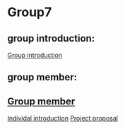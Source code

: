 # Group7 
## group introduction:
[Group introduction](https://github.com/TKUIITFCChang/POSS107G07/blob/master/GroupIntroduction.txt)
## group member:
## [Group member](https://github.com/TKUIITFCChang/POSS107G07/blob/master/groupmember.txt)
[Individal introduction](https://github.com/TKUIITFCChang/POSS107G07/blob/master/individal%20introduction.txt)
[Project proposal](https://github.com/TKUIITFCChang/POSS107G07/blob/master/project%20proposal.txt)
